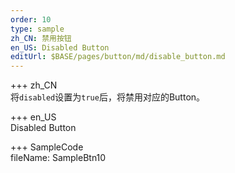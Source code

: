```yaml
---   
order: 10  
type: sample  
zh_CN: 禁用按钮
en_US: Disabled Button
editUrl: $BASE/pages/button/md/disable_button.md
---     
```



+++ zh_CN   
将<Code>disabled</Code>设置为<Code>true</Code>后，将禁用对应的Button。

+++ en_US   
Disabled Button

+++ SampleCode  
fileName: SampleBtn10